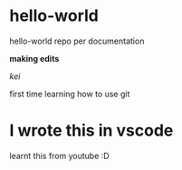 # hello-world

hello-world repo per documentation

**making edits**

_kei_

first time learning how to use git

# I wrote this in vscode

learnt this from youtube :D
